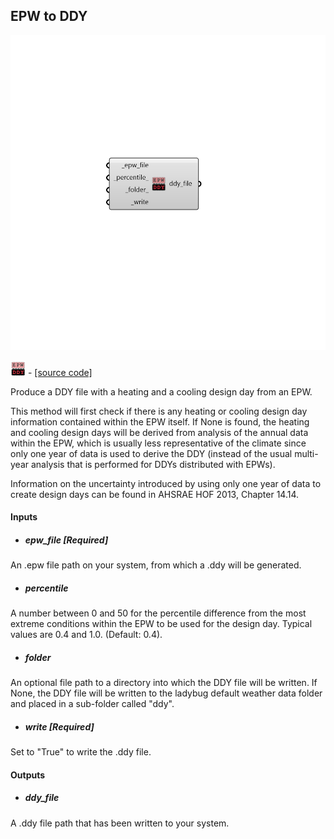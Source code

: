 ## EPW to DDY

![](../../images/components/EPW_to_DDY.png)

![](../../images/icons/EPW_to_DDY.png) - [[source code]](https://github.com/ladybug-tools/ladybug-grasshopper/blob/master/ladybug_grasshopper/src//LB%20EPW%20to%20DDY.py)


Produce a DDY file with a heating and a cooling design day from an EPW. 

This method will first check if there is any heating or cooling design day information contained within the EPW itself. If None is found, the heating and cooling design days will be derived from analysis of the annual data within the EPW, which is usually less representative of the climate since only one year of data is used to derive the DDY (instead of the usual multi-year analysis that is performed for DDYs distributed with EPWs). 

Information on the uncertainty introduced by using only one year of data to create design days can be found in AHSRAE HOF 2013, Chapter 14.14. 



#### Inputs
* ##### epw_file [Required]
An .epw file path on your system, from which a .ddy will be generated. 
* ##### percentile 
A number between 0 and 50 for the percentile difference from the most extreme conditions within the EPW to be used for the design day. Typical values are 0.4 and 1.0. (Default: 0.4). 
* ##### folder 
An optional file path to a directory into which the DDY file will be written.  If None, the DDY file will be written to the ladybug default weather data folder and placed in a sub-folder called "ddy". 
* ##### write [Required]
Set to "True" to write the .ddy file. 

#### Outputs
* ##### ddy_file
A .ddy file path that has been written to your system. 